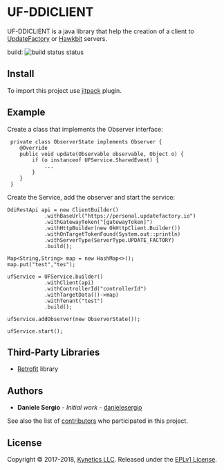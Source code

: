 # UF-DDICLIENT #

UF-DDICLIENT is a java library that help the creation of a client to [UpdateFactory](https://www.kynetics.com/iot-platform-update-factory) or [Hawkbit](https://eclipse.org/hawkbit/) servers.

build: ![build status status](https://travis-ci.org/Kynetics/uf-ddiclient.svg?branch=master)

## Install

To import this project use [jitpack](https://jitpack.io/) plugin.

## Example
Create a class that implements the Observer interface:

     private class ObserverState implements Observer {
        @Override
        public void update(Observable observable, Object o) {
            if (o instanceof UFService.SharedEvent) {
                ...
            }
        }
     }

Create the Service, add the observer and start the service:

    DdiRestApi api = new ClientBuilder()
                .withBaseUrl("https://personal.updatefactory.io")
                .withGatewayToken("[gatewayToken]")
                .withHttpBuilder(new OkHttpClient.Builder())
                .withOnTargetTokenFound(System.out::println)
                .withServerType(ServerType.UPDATE_FACTORY)
                .build();

    Map<String,String> map = new HashMap<>();
    map.put("test","tes");

    ufService = UFService.builder()
                .withClient(api)
                .withControllerId("controllerId")
                .withTargetData(()->map)
                .withTenant("test")
                .build();

    ufService.addObserver(new ObserverState());

    ufService.start();

## Third-Party Libraries
* [Retrofit](http://square.github.io/retrofit/) library

## Authors
* **Daniele Sergio** - *Initial work* - [danielesergio](https://github.com/danielesergio)

See also the list of [contributors](https://github.com/Kynetics/uf-ddiclient/graphs/contributors) who participated in this project.

## License
Copyright © 2017-2018, [Kynetics LLC](https://www.kynetics.com).
Released under the [EPLv1 License](http://www.eclipse.org/legal/epl-v10.html).